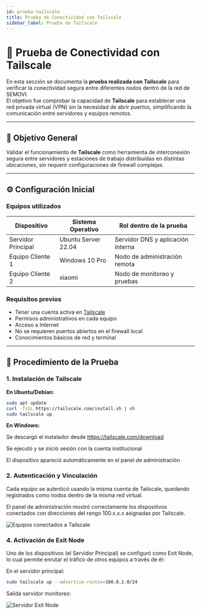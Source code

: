 ```yaml
---
id: prueba-tailscale
title: Prueba de Conectividad con Tailscale
sidebar_label: Prueba de Tailscale
---
```


# 🧪 Prueba de Conectividad con Tailscale

En esta sección se documenta la **prueba realizada con Tailscale** para verificar la conectividad segura entre diferentes nodos dentro de la red de SEMOVI.  
El objetivo fue comprobar la capacidad de **Tailscale** para establecer una red privada virtual (VPN) sin la necesidad de abrir puertos, simplificando la comunicación entre servidores y equipos remotos.

---

## 🎯 Objetivo General

Validar el funcionamiento de **Tailscale** como herramienta de interconexión segura entre servidores y estaciones de trabajo distribuidas en distintas ubicaciones, sin requerir configuraciones de firewall complejas.

---

## ⚙️ Configuración Inicial

### Equipos utilizados

| Dispositivo | Sistema Operativo | Rol dentro de la prueba |
|--------------|------------------|--------------------------|
| Servidor Principal | Ubuntu Server 22.04 | Servidor DNS y aplicación interna |
| Equipo Cliente 1 | Windows 10 Pro | Nodo de administración remota |
| Equipo Cliente 2 | xiaomi | Nodo de monitoreo y pruebas |

### Requisitos previos

- Tener una cuenta activa en [Tailscale](https://tailscale.com/)
- Permisos administrativos en cada equipo
- Acceso a Internet
- No se requieren puertos abiertos en el firewall local
- Conocimientos básicos de red y terminal

---

## 🧩 Procedimiento de la Prueba

### 1. Instalación de Tailscale

**En Ubuntu/Debian:**
```bash
sudo apt update
curl -fsSL https://tailscale.com/install.sh | sh
sudo tailscale up 
```

**En Windows:**

Se descargó el instalador desde https://tailscale.com/download

Se ejecutó y se inició sesión con la cuenta institucional

El dispositivo apareció automáticamente en el panel de administración


### 2. Autenticación y Vinculación

Cada equipo se autenticó usando la misma cuenta de Tailscale, quedando registrados como nodos dentro de la misma red virtual.

El panel de administración mostró correctamente los dispositivos conectados con direcciones del rango 100.x.x.x asignadas por Tailscale.

![Equipos conectados a Tailscale](/img/Captura2.PNG)



### 4. Activación de Exit Node

Uno de los dispositivos (el Servidor Principal) se configuró como Exit Node, lo cual permite enrutar el tráfico de otros equipos a través de él:

En el servidor principal:
```bash
sudo tailscale up --advertise-routes=100.0.2.0/24
``` 
Salida servidor monitoreo:

![Servidor Exit Node](/img/Servidor-exit-node.PNG)


